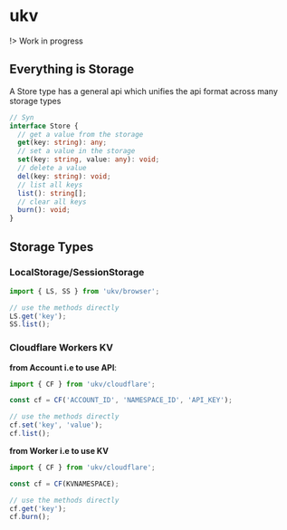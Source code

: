 # ukv

!> Work in progress

## Everything is Storage
A Store type has a general api which unifies the api format across many storage types

```ts
// Syn
interface Store {
  // get a value from the storage
  get(key: string): any;
  // set a value in the storage
  set(key: string, value: any): void;
  // delete a value
  del(key: string): void;
  // list all keys
  list(): string[];
  // clear all keys
  burn(): void;
}
```

## Storage Types
### LocalStorage/SessionStorage
```ts
import { LS, SS } from 'ukv/browser';

// use the methods directly
LS.get('key');
SS.list();
```

### Cloudflare Workers KV
**from Account i.e to use API**:
```ts
import { CF } from 'ukv/cloudflare';

const cf = CF('ACCOUNT_ID', 'NAMESPACE_ID', 'API_KEY');

// use the methods directly
cf.set('key', 'value');
cf.list();
```

**from Worker i.e to use KV**
```ts
import { CF } from 'ukv/cloudflare';

const cf = CF(KVNAMESPACE);

// use the methods directly
cf.get('key');
cf.burn();
```
